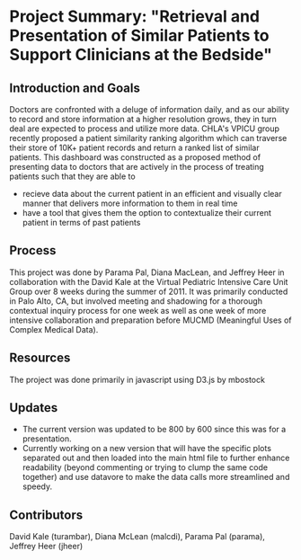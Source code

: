 Project Summary: "Retrieval and Presentation of Similar Patients to Support Clinicians at the Bedside"
===============

Introduction and Goals
----------------------

Doctors are confronted with a deluge of information daily, and as our ability to record and store information at a higher resolution grows, they in turn deal are expected to process and utilize more data. CHLA's VPICU group recently proposed a patient similarity ranking algorithm which can traverse their store of 10K+ patient records and return a ranked list of similar patients. This dashboard was constructed as a proposed method of presenting data to doctors that are actively in the process of treating patients such that they are able to

- recieve data about the current patient in an efficient and visually clear manner that delivers more information to them in real time
- have a tool that gives them the option to contextualize their current patient in terms of past patients

Process
------------

This project was done by Parama Pal, Diana MacLean, and Jeffrey Heer in collaboration with the David Kale at the Virtual Pediatric Intensive Care Unit Group over 8 weeks during the summer of 2011. It was primarily conducted in Palo Alto, CA, but involved meeting and shadowing for a thorough contextual inquiry process for one week as well as one week of more intensive collaboration and preparation before MUCMD (Meaningful Uses of Complex Medical Data). 

Resources
------------
The project was done primarily in javascript using D3.js by mbostock

Updates
------------
- The current version was updated to be 800 by 600 since this was for a presentation. 
- Currently working on a new version that will have the specific plots separated out and then loaded into the main html file to further enhance readability (beyond commenting or trying to clump the same code together) and use datavore to make the data calls more streamlined and speedy. 

Contributors
-------------
David Kale (turambar), Diana McLean (malcdi), Parama Pal (parama), Jeffrey Heer (jheer)
